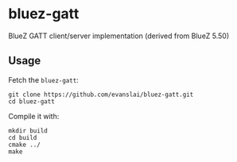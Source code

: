 # bluez-gatt
BlueZ GATT client/server implementation (derived from BlueZ 5.50)

## Usage

Fetch the `bluez-gatt`:
```
git clone https://github.com/evanslai/bluez-gatt.git
cd bluez-gatt
```

Compile it with:
```
mkdir build
cd build
cmake ../
make
```



